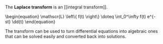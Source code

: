 The **Laplace transform** is an [[integral transform]].

\begin{equation}
\mathscr{L} \left\\{ f(t) \right\\} \doteq \int_0^\infty f(t) e^{-st} \dd{t}
\end{equation}

The transform can be used to turn differential equations into algebraic ones that can be solved easily and converted back into solutions.